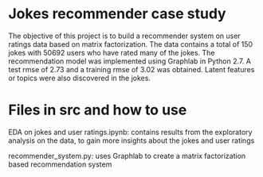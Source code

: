 # Jokes recommender case study

The objective of this project is to build a recommender system on user ratings data based on matrix factorization. The data contains a total of 150 jokes with 50692 users who have rated many of the jokes. The recommendation model was implemented using Graphlab in Python 2.7. A test rmse of 2.73 and a training rmse of 3.02 was obtained. Latent features or topics were also discovered in the jokes.
# Files in src and how to use
EDA on jokes and user ratings.ipynb: contains results from the exploratory analysis on the data, to gain more insights about the jokes and user ratings

recommender_system.py: uses Graphlab to create a matrix factorization based recommendation system


